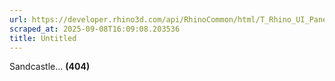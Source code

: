 ```yaml
---
url: https://developer.rhino3d.com/api/RhinoCommon/html/T_Rhino_UI_PanelType.htm
scraped_at: 2025-09-08T16:09:08.203536
title: Untitled
---
```


Sandcastle... **(404)**

